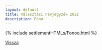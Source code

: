 ```yaml
---
layout: default
title: Választási névjegyzék 2022
description: Fonó
---
```


{% include settlementHTMLs/Fonoo.html %}

[Vissza](./)